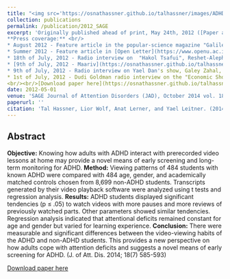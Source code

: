 ```yaml
---
title: "<img src='https://osnathassner.github.io/talhassner/images/ADHD - Icon.jpg' width='80'> Viewing the Viewers: How Adults With Attentional Deficits Watch Educational Videos"
collection: publications
permalink: /publication/2012_SAGE
excerpt: 'Originally published ahead of print, May 24th, 2012 ([Paper at SAGE](http://journals.sagepub.com/doi/abs/10.1177/1087054712443703))<br/><br/> 
**Press coverage:** <br/>
* August 2012 - Feature article in the popular-science magazine "Galileo", issue 168, in Hebrew.
* Summer 2012 - Feature article in [Open Letter](https://www.openu.ac.il/newsletter-eng/previous.html), The Open University of Israel magazine. [Available online](https://www.openu.ac.il/newsletter-eng/2012-1/video.html).
* 18th of July, 2012 - Radio interview on  "Hakol Tsafui", Reshet-Aleph, in Hebrew.
* [9th of July, 2012 - Maariv](https://osnathassner.github.io/talhassner/files/Maariv_July_9th_2012s.jpg) (One of the two largest daily newspapers in Israel), in Hebrew.
* 9th of July, 2012 - Radio interview on Yael Dan's show, Galey Zahal, in Hebrew.
* 1st of July, 2012 - Dudi Goldman radio interview on the "Economic Show", Galey Zahal, in Hebrew.
<br/><br/>[Download paper here](https://osnathassner.github.io/talhassner/files/2012_SAGE.pdf)'
date: 2012-05-01
venue: 'SAGE Journal of Attention Disorders (JAD), October 2014 vol. 18 no. 7, pp. 585-593'
paperurl: ''
citation: 'Tal Hassner, Lior Wolf, Anat Lerner, and Yael Leitner. (2014). &quot;Viewing the Viewers: How Adults With Attentional Deficits Watch Educational Videos.&quot; <i>SAGE Journal of Attention Disorders (JAD), October 2014 vol. 18 no. 7, pp. 585-593</i>'
---
```


Abstract
------
**Objective:** Knowing how adults with ADHD interact with prerecorded video lessons at home may provide a novel means of early screening and long-term monitoring for ADHD. **Method:** Viewing patterns of 484 students with known ADHD were compared with 484 age, gender, and academically matched controls chosen from 8,699 non-ADHD students. Transcripts generated by their video playback software were analyzed using t tests and regression analysis. **Results:** ADHD students displayed significant tendencies (p ≤ .05) to watch videos with more pauses and more reviews of previously watched parts. Other parameters showed similar tendencies. Regression analysis indicated that attentional deficits remained constant for age and gender but varied for learning experience. **Conclusion:** There were measurable and significant differences between the video-viewing habits of the ADHD and non-ADHD students. This provides a new perspective on how adults cope with attention deficits and suggests a novel means of early screening for ADHD. (J. of Att. Dis. 2014; 18(7) 585-593) 


[Download paper here](https://osnathassner.github.io/talhassner/files/2012_SAGE.pdf)
